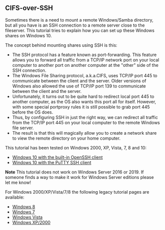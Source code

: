 ## CIFS-over-SSH 

Sometimes there is a need to mount a remote Windows/Samba directory, but all you have is
an SSH connection to a remote server close to the fileserver. 
This tutorial tries to explain how you can set up these Windows shares on Windows 10.

The concept behind mounting shares using SSH is this:

- The SSH protocol has a feature known as port-forwarding. This feature allows you to forward all 
  traffic from a TCP/IP network port on your local computer to another port on another computer at
  the "other" side of the SSH connection.
- The Windows File Sharing protocol, a.k.a.CIFS, uses TCP/IP port 445 to communicate between the
  client and the server. Older versions of Windows also allowed the use of TCP/IP port 139 to 
  communicate between the client and the server.
- Unfortunately, it turns out to be quite hard to redirect local port 445 to another computer, as
  the OS also wants this port all for itself. However, with some special portproxy rules it is
  still possible to grab port 445 before the OS does.
- Thus, by configuring SSH in just the right way, we can redirect all traffic from the TCP/IP port 445
  on your local computer to the remote Windows file server.
- The result is that this will magically allow you to create a network share to view the remote directory
  on your home computer.

This tutorial has been tested on Windows 2000, XP, Vista, 7, 8 and 10:

- [Windows 10 with the built-in OpenSSH client](Win10/Win10Loopback.html)
- [Windows 10 with the PuTTY SSH client](Win10/Win10PuTTYLoopback.html)

**Note** This tutorial does not work on Windows Server 2016 or 2019. If someone finds a way to make
  it work for Windows Server editions please let me know!

For Windows 2000/XP/Vista/7/8 the following legacy tutorial pages are available:

- [Windows 8](Win8/)
- [Windows 7](Win7/)
- [Windows Vista](WinVista/)
- [Windows XP/2000](WinXP/)

